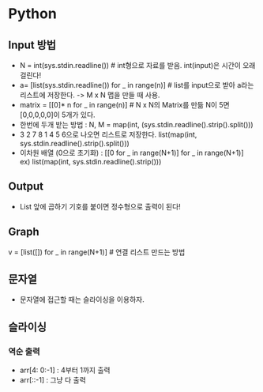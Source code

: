# Python  

## Input 방법
- N = int(sys.stdin.readline()) # int형으로 자료를 받음. int(input)은 시간이 오래 걸린다!  
- a= [list(sys.stdin.readline()) for _ in range(n)] # list를 input으로 받아 a라는 리스트에 저장한다.
   -> M x N 맵을 만들 때 사용.  
- matrix = [[0]* n for _ in range(n)]  # N x N의 Matrix를 만듦 N이 5면 [0,0,0,0,0]이 5개가 있다.  
- 한번에 두개 받는 방법 : N, M = map(int, (sys.stdin.readline().strip().split()))  
- 3 2 7 8 1 4 5 6으로 나오면 리스트로 저장한다. list(map(int, sys.stdin.readline().strip().split()))  
- 이차원 배열 (0으로 초기화) : [[0 for _ in range(N+1)] for _ in range(N+1)]  
ex) list(map(int, sys.stdin.readline().strip()))

## Output  
- List 앞에 곱하기 기호를 붙이면 정수형으로 출력이 된다!  

## Graph  
v = [list([]) for _ in range(N+1)] # 연결 리스트 만드는 방법


## 문자열  
- 문자열에 접근할 때는 슬라이싱을 이용하자.

## 슬라이싱  

### 역순 출력  
- arr[4: 0:-1] : 4부터 1까지 출력  
- arr[::-1] : 그냥 다 출력  

